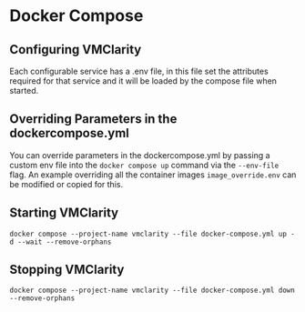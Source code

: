 # Docker Compose

## Configuring VMClarity

Each configurable service has a <service-name>.env file, in this file set the
attributes required for that service and it will be loaded by the compose file
when started.

## Overriding Parameters in the dockercompose.yml

You can override parameters in the dockercompose.yml by passing a custom env
file into the `docker compose up` command via the `--env-file` flag. An example
overriding all the container images `image_override.env` can be modified or
copied for this.

## Starting VMClarity
```
docker compose --project-name vmclarity --file docker-compose.yml up -d --wait --remove-orphans
```

## Stopping VMClarity
```
docker compose --project-name vmclarity --file docker-compose.yml down --remove-orphans
```
